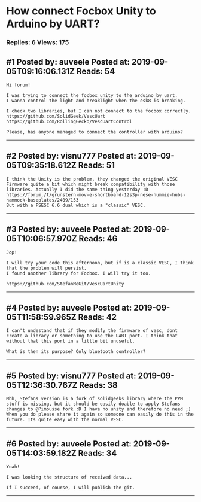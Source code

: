 # How connect Focbox Unity to Arduino by UART?

### Replies: 6 Views: 175

## \#1 Posted by: auveele Posted at: 2019-09-05T09:16:06.131Z Reads: 54

```
Hi forum!

I was trying to connect the focbox unity to the arduino by uart.
I wanna control the light and breaklight when the esk8 is breaking.

I check two libraries, but I can not connect to the focbox correctly.
https://github.com/SolidGeek/VescUart
https://github.com/RollingGecko/VescUartControl

Please, has anyone managed to connect the controller with arduino?
```

---
## \#2 Posted by: visnu777 Posted at: 2019-09-05T09:35:18.612Z Reads: 51

```
I think the Unity is the problem, they changed the original VESC Firmware quite a bit which might break compatibility with those libraries. Actually I did the same thing yesterday :D 
https://forum./t/grunstern-mov-e-shortboard-12s3p-nese-hummie-hubs-hammock-baseplates/2409/153
But with a FSESC 6.6 dual which is a "classic" VESC.
```

---
## \#3 Posted by: auveele Posted at: 2019-09-05T10:06:57.970Z Reads: 46

```
Jop!

I will try your code this afternoon, but if is a classic VESC, I think that the problem will persist.
I found another library for Focbox. I will try it too.

https://github.com/StefanMeGit/VescUartUnity
```

---
## \#4 Posted by: auveele Posted at: 2019-09-05T11:58:59.965Z Reads: 42

```
I can't undestand that if they modify the firmware of vesc, dont create a library or something to use the UART port. I think that without that this port in a little bit unuseful.

What is then its purpose? Only bluetooth controller?
```

---
## \#5 Posted by: visnu777 Posted at: 2019-09-05T12:36:30.767Z Reads: 38

```
Mhh, Stefans version is a fork of solidgeeks library where the PPM stuff is missing, but it should be easily doable to apply Stefans changes to @Pimousse fork :D I have no unity and therefore no need ;)
When you do please share it again so someone can easily do this in the future. Its quite easy with the normal VESC.
```

---
## \#6 Posted by: auveele Posted at: 2019-09-05T14:03:59.182Z Reads: 34

```
Yeah!

I was looking the structure of received data...

If I succeed, of course, I will publish the git.
```

---
